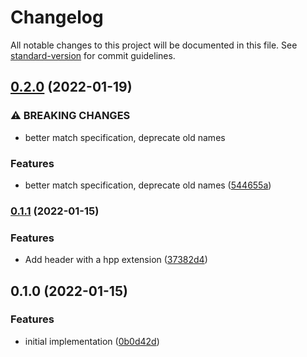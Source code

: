 # Changelog

All notable changes to this project will be documented in this file. See [standard-version](https://github.com/conventional-changelog/standard-version) for commit guidelines.

## [0.2.0](https://github.com/Rechip/source_location/compare/v0.1.1...v0.2.0) (2022-01-19)


### ⚠ BREAKING CHANGES

* better match specification, deprecate old names

### Features

* better match specification, deprecate old names ([544655a](https://github.com/Rechip/source_location/commit/544655ace4a15f224f9c27a557bb2864894c8749))

### [0.1.1](https://github.com/Rechip/source_location/compare/v0.1.0...v0.1.1) (2022-01-15)


### Features

* Add header with a hpp extension ([37382d4](https://github.com/Rechip/source_location/commit/37382d4dc17781a0b82277e0461286e1972204ea))

## 0.1.0 (2022-01-15)


### Features

* initial implementation ([0b0d42d](https://github.com/Rechip/source_location/commit/0b0d42d2bd8222f832c20062124fae8a5b1976fb))
